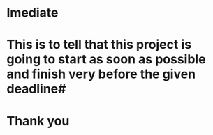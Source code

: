 # Imediate
# This is to tell that this project is going to start as soon as possible and finish very before the given deadline#
# Thank you #

